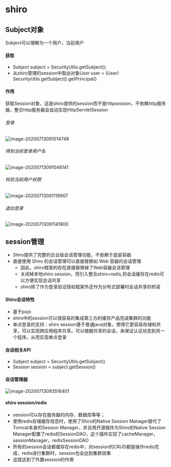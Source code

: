 # shiro



## Subject对象

Subject可以理解为一个用户，当前用户

#### 获取

- Subject subject = SecurityUtils.getSubject();
-  从shiro管理的session中取出对象User user = (User) SecurityUtils.getSubject().getPrincipal()

#### 作用

获取Session对象，这是shiro提供的session而不是httpsession，不依赖http服务器，整合http服务器会自动实现HttpServletSession

###### 登录

![image-20200713091014748](C:\Users\Administrator\AppData\Roaming\Typora\typora-user-images\image-20200713091014748.png)

###### 得到当前登录用户名

![image-20200713091046141](C:\Users\Administrator\AppData\Roaming\Typora\typora-user-images\image-20200713091046141.png)

###### 校验当前用户权限

![image-20200713091119907](C:\Users\Administrator\AppData\Roaming\Typora\typora-user-images\image-20200713091119907.png)

###### 退出登录

![image-20200713091141800](C:\Users\Administrator\AppData\Roaming\Typora\typora-user-images\image-20200713091141800.png)





## session管理

- Shiro提供了完整的企业级会话管理功能，不依赖于底层容器
- 直接使用 Shiro 的会话管理可以直接替换如 Web 容器的会话管理
  - 因此，shiro框架的存在直接替换掉了Web容器会话管理
  - 关闭掉本地shiro session，而引入整合shiro+redis,将会话缓存在redis可以方便实现会话共享
  - shiro除了作为登录验证授权框架外还作为分布式部署时会话共享的桥梁



#### Shiro会话特性

- 基于pojo
- shiro中的session可以很容易的集成第三方的缓存产品完成集群的功能
- 单点登录的支持：shiro session基于普通java对象，使得它更容易存储和共享，可以实现跨应用程序共享。可以根据共享的会话，来保证认证状态到另一个程序。从而实现单点登录





#### 会话相关API

- Subject subject = SecurityUtils.getSubject()
- Session session = subject.getSession()



#### 会话管理器

![image-20200713093516401](C:\Users\Administrator\AppData\Roaming\Typora\typora-user-images\image-20200713093516401.png)







#### shiro session/redis

- session可以存在服务器的内存，数据库等等；
- 使用redis存储缓存信息时，使用了Shiro的Native Session Manager替代了Tomcat本身的Session Manager，并且用开源插件为Shiro的Native Session Manager配置了redis的SessionDAO，这个插件实现了cacheManager，sessionManager，redisSessionDAO
- 所有的session会话都缓存在redis中，对session的CRUD都是操作redis完成，redis进行集群时，session也会达到集群效果
- 这就达到了外置session的作用

